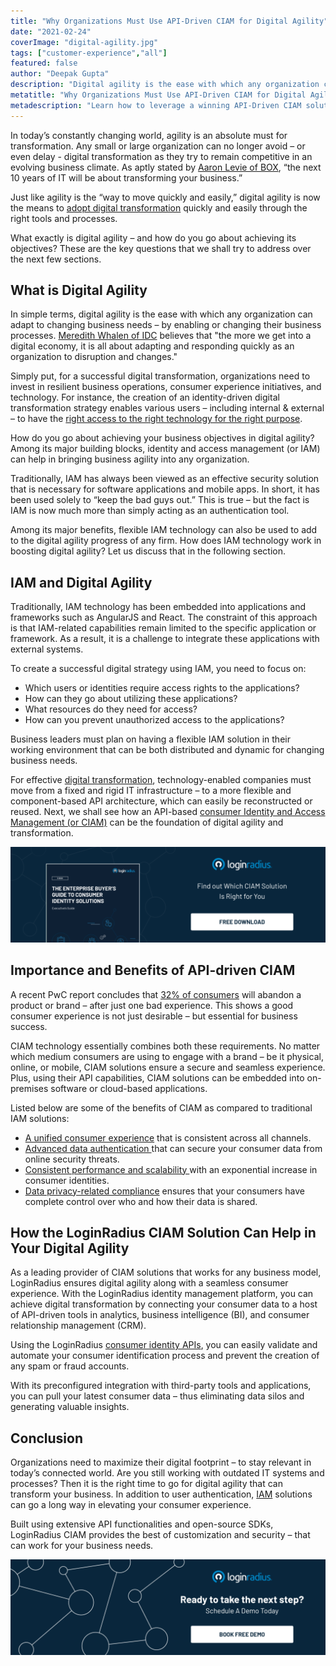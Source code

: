 ```yaml
---
title: "Why Organizations Must Use API-Driven CIAM for Digital Agility"
date: "2021-02-24"
coverImage: "digital-agility.jpg"
tags: ["customer-experience","all"]
featured: false
author: "Deepak Gupta"
description: "Digital agility is the ease with which any organization can adapt to changing business needs – by enabling or changing their business processes. For a successful digital transformation, organizations need to invest in resilient business operations, consumer experience initiatives, and technology."
metatitle: "Why Organizations Must Use API-Driven CIAM for Digital Agility"
metadescription: "Learn how to leverage a winning API-Driven CIAM solution for digital agility. So, how do you go about achieving your business objectives? Find out here."
---
```


In today’s constantly changing world, agility is an absolute must for transformation. Any small or large organization can no longer avoid – or even delay - digital transformation as they try to remain competitive in an evolving business climate. As aptly stated by [Aaron Levie of BOX](https://blog.kintone.com/business-with-heart/11-digital-transformation-quotes-to-lead-change-inspire-action), “the next 10 years of IT will be about transforming your business.”

Just like agility is the “way to move quickly and easily,” digital agility is now the means to [adopt digital transformation](https://www.striata.com/posts/digital-agility-in-digital-transformation/) quickly and easily through the right tools and processes. 

What exactly is digital agility – and how do you go about achieving its objectives? These are the key questions that we shall try to address over the next few sections. 


## What is Digital Agility

In simple terms, digital agility is the ease with which any organization can adapt to changing business needs – by enabling or changing their business processes. [Meredith Whalen of IDC](https://business.comcast.com/community/browse-all/details/speed-and-strategy-success-through-agility) believes that "the more we get into a digital economy, it is all about adapting and responding quickly as an organization to disruption and changes."

Simply put, for a successful digital transformation, organizations need to invest in resilient business operations, consumer experience initiatives, and technology. For instance, the creation of an identity-driven digital transformation strategy enables various users – including internal & external – to have the <span style="text-decoration:underline;">right access to the right technology for the right purpose</span>.

How do you go about achieving your business objectives in digital agility? Among its major building blocks, identity and access management (or IAM) can help in bringing business agility into any organization. 

Traditionally, IAM has always been viewed as an effective security solution that is necessary for software applications and mobile apps. In short, it has been used solely to “keep the bad guys out.” This is true – but the fact is IAM is now much more than simply acting as an authentication tool.

Among its major benefits, flexible IAM technology can also be used to add to the digital agility progress of any firm. How does IAM technology work in boosting digital agility? Let us discuss that in the following section.


## IAM and Digital Agility

Traditionally, IAM technology has been embedded into applications and frameworks such as AngularJS and React. The constraint of this approach is that IAM-related capabilities remain limited to the specific application or framework. As a result, it is a challenge to integrate these applications with external systems. 

To create a successful digital strategy using IAM, you need to focus on:


*   Which users or identities require access rights to the applications?
*   How can they go about utilizing these applications?
*   What resources do they need for access?
*   How can you prevent unauthorized access to the applications?

Business leaders must plan on having a flexible IAM solution in their working environment that can be both distributed and dynamic for changing business needs.

For effective [digital transformation](https://www.loginradius.com/blog/start-with-identity/2021/01/what-is-digital-transformation/), technology-enabled companies must move from a fixed and rigid IT infrastructure – to a more flexible and component-based API architecture, which can easily be reconstructed or reused. Next, we shall see how an API-based [consumer Identity and Access Management (or CIAM)](https://www.loginradius.com/blog/start-with-identity/2019/06/customer-identity-and-access-management/) can be the foundation of digital agility and transformation.


[![enterprise-buyer-guide-to-consumer-identity](enterprise-buyer-guide-to-consumer-identity.png)](https://www.loginradius.com/resource/the-enterprise-buyers-guide-to-consumer-identity/)

## Importance and Benefits of API-driven CIAM

A recent PwC report concludes that [32% of consumers](https://www.pwc.com/us/en/advisory-services/publications/consumer-intelligence-series/pwc-consumer-intelligence-series-customer-experience.pdf) will abandon a product or brand – after just one bad experience. This shows a good consumer experience is not just desirable – but essential for business success. 

CIAM technology essentially combines both these requirements. No matter which medium consumers are using to engage with a brand – be it physical, online, or mobile, CIAM solutions ensure a secure and seamless experience. Plus, using their API capabilities, CIAM solutions can be embedded into on-premises software or cloud-based applications.

Listed below are some of the benefits of CIAM as compared to traditional IAM solutions:



*   <span style="text-decoration:underline;">A unified consumer experience</span> that is consistent across all channels.
*   <span style="text-decoration:underline;">Advanced data authentication </span>that can secure your consumer data from online security threats.
*   <span style="text-decoration:underline;">Consistent performance and scalability </span>with an exponential increase in consumer identities.
*   <span style="text-decoration:underline;">Data privacy-related compliance</span> ensures that your consumers have complete control over who and how their data is shared.


## How the LoginRadius CIAM Solution Can Help in Your Digital Agility

As a leading provider of CIAM solutions that works for any business model, LoginRadius ensures digital agility along with a seamless consumer experience. With the LoginRadius identity management platform, you can achieve digital transformation by connecting your consumer data to a host of API-driven tools in analytics, business intelligence (BI), and consumer relationship management (CRM). 

Using the LoginRadius [consumer identity APIs](https://www.loginradius.com/identity-api/), you can easily validate and automate your consumer identification process and prevent the creation of any spam or fraud accounts.

With its preconfigured integration with third-party tools and applications, you can pull your latest consumer data – thus eliminating data silos and generating valuable insights.


## Conclusion

Organizations need to maximize their digital footprint – to stay relevant in today’s connected world. Are you still working with outdated IT systems and processes? Then it is the right time to go for digital agility that can transform your business. In addition to user authentication, [IAM](https://www.loginradius.com/blog/start-with-identity/2021/01/what-is-iam/) solutions can go a long way in elevating your consumer experience.

Built using extensive API functionalities and open-source SDKs, LoginRadius CIAM provides the best of customization and security – that can work for your business needs.


[![LoginRadius Book a Demo](Book-a-demo.png)](https://www.loginradius.com/book-a-demo/)
